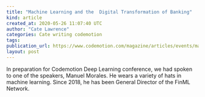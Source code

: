 ```yaml
---
title: "Machine Learning and the  Digital Transformation of Banking"
kind: article
created_at: 2020-05-26 11:07:40 UTC
author: "Cate Lawrence"
categories: Cate writing codemotion
tags: 
publication_url: https://www.codemotion.com/magazine/articles/events/machine-learning-banking/
layout: post
---
```

In preparation for Codemotion Deep Learning conference, we had spoken to one of the speakers, Manuel Morales. He wears a variety of hats in machine learning. Since 2018, he has been General Director of the FinML Network.&nbsp;

